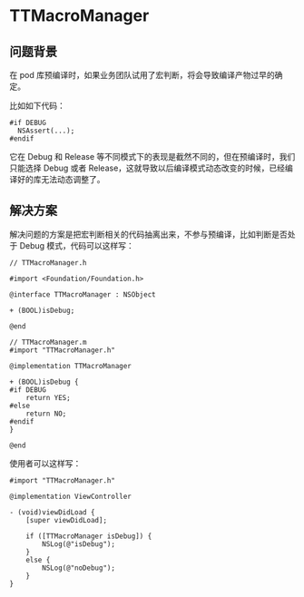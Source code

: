 # TTMacroManager

## 问题背景

在 pod 库预编译时，如果业务团队试用了宏判断，将会导致编译产物过早的确定。

比如如下代码：

```objc
#if DEBUG
  NSAssert(...);
#endif
```

它在 Debug 和 Release 等不同模式下的表现是截然不同的，但在预编译时，我们只能选择 Debug 或者 Release，这就导致以后编译模式动态改变的时候，已经编译好的库无法动态调整了。

## 解决方案

解决问题的方案是把宏判断相关的代码抽离出来，不参与预编译，比如判断是否处于 Debug 模式，代码可以这样写：

```objc
// TTMacroManager.h

#import <Foundation/Foundation.h>

@interface TTMacroManager : NSObject

+ (BOOL)isDebug;

@end

// TTMacroManager.m
#import "TTMacroManager.h"

@implementation TTMacroManager

+ (BOOL)isDebug {
#if DEBUG
    return YES;
#else
    return NO;
#endif
}

@end
```

使用者可以这样写：

```objc
#import "TTMacroManager.h"

@implementation ViewController

- (void)viewDidLoad {
    [super viewDidLoad];

    if ([TTMacroManager isDebug]) {
        NSLog(@"isDebug");
    }
    else {
        NSLog(@"noDebug");
    }
}
```
